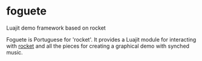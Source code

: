 # foguete
Luajit demo framework based on rocket

Foguete is Portuguese for 'rocket'. It provides a Luajit module for interacting with [rocket](https://github.com/emoon/rocket) and all the pieces for creating a graphical demo with synched music.
